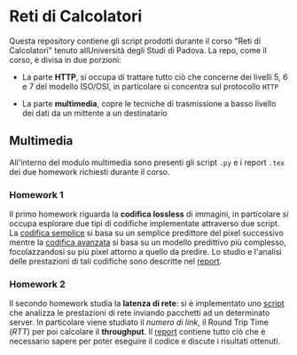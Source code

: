 # Reti di Calcolatori

Questa repository contiene gli script prodotti durante il corso "Reti di Calcolatori" tenuto allUniversità degli Studi di Padova. La repo, come il corso, è divisa in due porzioni:

* La parte __HTTP__, si occupa di trattare tutto ciò che concerne dei livelli 5, 6 e 7 del modello ISO/OSI, in particolare si concentra sul protocollo ```HTTP```

* La parte __multimedia__, copre le tecniche di trasmissione a basso livello dei dati da un mittente a un destinatario

## Multimedia

All'interno del modulo multimedia sono presenti gli script ``.py`` e i report ```.tex``` dei due homework richiesti durante il corso.

### Homework 1

Il primo homework riguarda la __codifica lossless__ di immagini, in particolare si occupa esplorare due tipi di codifiche implementate attraverso due script. La [codifica semplice](./multimedia/hw-1/script/simple_coding.py) si basa su un semplice predittore del pixel successivo mentre la [codifica avanzata](./multimedia/hw-1/script/advanced_coding.py) si basa su un modello predittivo più complesso, focolazzandosi su più pixel attorno a quello da predire. Lo studio e l'analisi delle prestazioni di tali codifiche sono descritte nel [report](./multimedia/hw-1/main.pdf).

### Homework 2

Il secondo homework studia la __latenza di rete__: si è implementato uno [script](./multimedia/hw-2/script/script.py) che analizza le prestazioni di rete inviando pacchetti ad un determinato server. In particolare viene studiato il _numero di link_, il Round Trip Time (_RTT_) per poi calcolare il __throughput__. Il [report](./multimedia/hw-2/main.pdf) contiene tutto ciò che è necessario sapere per poter eseguire il codice e discute i risultati ottenuti.
